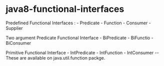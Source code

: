 # java8-functional-interfaces

Predefined Functional Interfaces : 
    - Predicate
    - Function
    - Consumer 
    - Supplier

Two argument Predicate Functional Interface
    - BiPredicate
    - BiFunctio
    - BiConsumer

Primitive Functional Interface
    - IntPredicate
    - IntFunction 
    - IntConsumer
-- These are available on java.util.function packge.

